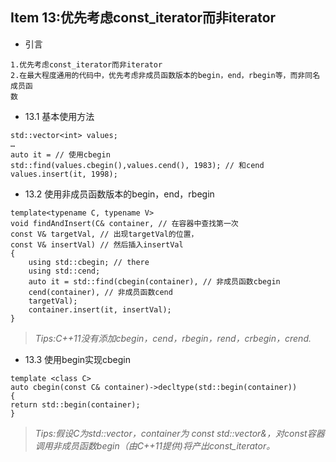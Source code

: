 ## Item 13:优先考虑const_iterator而⾮iterator

* 引言
```
1.优先考虑const_iterator而⾮iterator
2.在最⼤程度通⽤的代码中，优先考虑⾮成员函数版本的begin，end，rbegin等，而⾮同名成员函
数
```

* 13.1 基本使用方法

```
std::vector<int> values; 
…
auto it = // 使⽤cbegin
std::find(values.cbegin(),values.cend(), 1983); // 和cend
values.insert(it, 1998);
```

* 13.2 使用⾮成员函数版本的begin，end，rbegin
```
template<typename C, typename V>
void findAndInsert(C& container, // 在容器中查找第⼀次
const V& targetVal, // 出现targetVal的位置，
const V& insertVal) // 然后插⼊insertVal
{
    using std::cbegin; // there
    using std::cend;
    auto it = std::find(cbegin(container), // ⾮成员函数cbegin
    cend(container), // ⾮成员函数cend
    targetVal);
    container.insert(it, insertVal);
}
```
> *Tips:C++11没有添加cbegin，cend，rbegin，rend，crbegin，crend.*

* 13.3 使用begin实现cbegin
```
template <class C>
auto cbegin(const C& container)->decltype(std::begin(container))
{
return std::begin(container); 
}
```
>*Tips:假设C为std::vector<int>，container为 const std::vector<int>&，对const容器调⽤⾮成员函数begin（由C++11提供)将产出const_iterator。*

